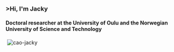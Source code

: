### >Hi, I'm Jacky
#### Doctoral researcher at the University of Oulu and the Norwegian University of Science and Technology

<p>&nbsp;<img align="center" src="https://github-readme-stats.vercel.app/api?username=cao-jacky&show_icons=true&locale=en" alt="cao-jacky" /></p>
